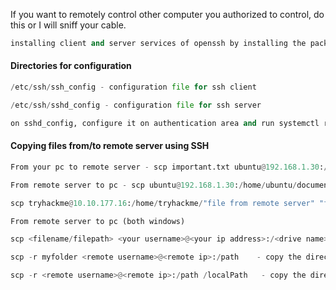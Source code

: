 If you want to remotely control other computer you authorized to control, do this or I will sniff your cable.
```python
installing client and server services of openssh by installing the package openssh-[client or server] using apt-get install command
```


#### Directories for configuration
```python
/etc/ssh/ssh_config - configuration file for ssh client

/etc/ssh/sshd_config - configuration file for ssh server

on sshd_config, configure it on authentication area and run systemctl restart sshd.service to restart the ssh and apply the configuration
```



#### Copying files from/to remote server using SSH 
```python
From your pc to remote server - scp important.txt ubuntu@192.168.1.30:/home/ubuntu/transferred.txt

From remote server to pc - scp ubuntu@192.168.1.30:/home/ubuntu/documents.txt notes.txt

scp tryhackme@10.10.177.16:/home/tryhackme/"file from remote server" "file" "file to home"

From remote server to pc (both windows)

scp <filename/filepath> <your username>@<your ip address>:/<drive name>/<path>

scp -r myfolder <remote username>@<remote ip>:/path    - copy the directory and all of its files from local to remote machine

scp -r <remote username>@<remote ip>:/path /localPath   - copy the directory and all of its files from remote to local machine
```
